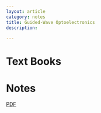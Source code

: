 ```yaml
---
layout: article
category: notes
title: Guided-Wave Optoelectronics
description:

---
```


# Text Books



# Notes

[PDF](/resources/notes/EC770.pdf)
